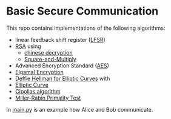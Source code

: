 # Basic Secure Communication

This repo contains implementations of the following algorithms:
- linear feedback shift register ([LFSR](https://zipcpu.com/dsp/2017/11/11/lfsr-example.html))
- [RSA](https://hackernoon.com/how-does-rsa-work-f44918df914b) using
  - [chinese decryption](https://crypto.stackexchange.com/questions/2575/chinese-remainder-theorem-and-rsa)
  - [Square-and-Multiply](https://www.practicalnetworking.net/stand-alone/square-and-multiply/)
- Advanced Encryption Standard ([AES](https://de.wikipedia.org/wiki/Advanced_Encryption_Standard))
- [Elgamal Encryption](https://www.geeksforgeeks.org/elgamal-encryption-algorithm/)
- [Deffie Hellman for Elliptic Curves](https://crypto.stackexchange.com/questions/29906/how-does-diffie-hellman-differ-from-elliptic-curve-diffie-hellman) with
- [Elliptic Curve](https://en.wikipedia.org/wiki/Elliptic_curve_point_multiplication)
- [Cipollas algorithm](https://rosettacode.org/wiki/Cipolla%27s_algorithm)
- [Miller-Rabin Primality Test](https://en.wikipedia.org/wiki/Miller%E2%80%93Rabin_primality_test)

In [main.py](main.py) is an example how Alice and Bob communicate.
